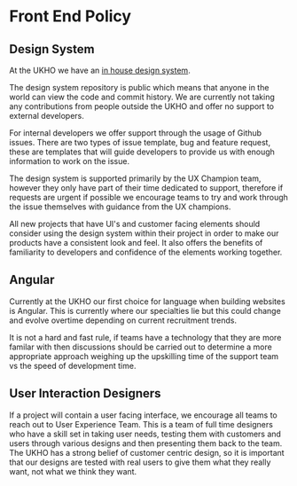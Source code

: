 # Front End Policy

## Design System

At the UKHO we have an [in house design system](https://github.com/UKHO/admiralty-design-system).

The design system repository is public which means that anyone in the world can view the code and commit history. We are currently not taking any contributions from people outside the UKHO and offer no support to external developers. 

For internal developers we offer support through the usage of Github issues. There are two types of issue template, bug and feature request, these are templates that will guide developers to provide us with enough information to work on the issue. 

The design system is supported primarily by the UX Champion team, however they only have part of their time dedicated to support, therefore if requests are urgent if possible we encourage teams to try and work through the issue themselves with guidance from the UX champions.

All new projects that have UI's and customer facing elements should consider using the design system within their project in order to make our products have a consistent look and feel. It also offers the benefits of familiarity to developers and confidence of the elements working together.

## Angular

Currently at the UKHO our first choice for language when building websites is Angular. This is currently where our specialties lie but this could change and evolve overtime depending on current recruitment trends. 

It is not a hard and fast rule, if teams have a technology that they are more familar with then discussions should be carried out to determine a more appropriate approach weighing up the upskilling time of the support team vs the speed of development time.

## User Interaction Designers

If a project will contain a user facing interface, we encourage all teams to reach out to User Experience Team. This is a team of full time designers who have a skill set in taking user needs, testing them with customers and users through various designs and then presenting them back to the team. The UKHO has a strong belief of customer centric design, so it is important that our designs are tested with real users to give them what they really want, not what we think they want.

